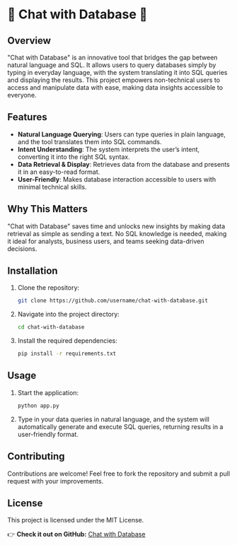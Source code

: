 # 🚀 Chat with Database 🚀

## Overview
"Chat with Database" is an innovative tool that bridges the gap between natural language and SQL. It allows users to query databases simply by typing in everyday language, with the system translating it into SQL queries and displaying the results. This project empowers non-technical users to access and manipulate data with ease, making data insights accessible to everyone.

## Features
- **Natural Language Querying**: Users can type queries in plain language, and the tool translates them into SQL commands.
- **Intent Understanding**: The system interprets the user’s intent, converting it into the right SQL syntax.
- **Data Retrieval & Display**: Retrieves data from the database and presents it in an easy-to-read format.
- **User-Friendly**: Makes database interaction accessible to users with minimal technical skills.

## Why This Matters
"Chat with Database" saves time and unlocks new insights by making data retrieval as simple as sending a text. No SQL knowledge is needed, making it ideal for analysts, business users, and teams seeking data-driven decisions.

## Installation
1. Clone the repository:
   ```bash
   git clone https://github.com/username/chat-with-database.git
   ```
2. Navigate into the project directory:
   ```bash
   cd chat-with-database
   ```
3. Install the required dependencies:
   ```bash
   pip install -r requirements.txt
   ```

## Usage
1. Start the application:
   ```bash
   python app.py
   ```
2. Type in your data queries in natural language, and the system will automatically generate and execute SQL queries, returning results in a user-friendly format.

## Contributing
Contributions are welcome! Feel free to fork the repository and submit a pull request with your improvements.

## License
This project is licensed under the MIT License.

👉 **Check it out on GitHub:** [Chat with Database]([https://github.com/LalitMahale/Chat-with-Database])

